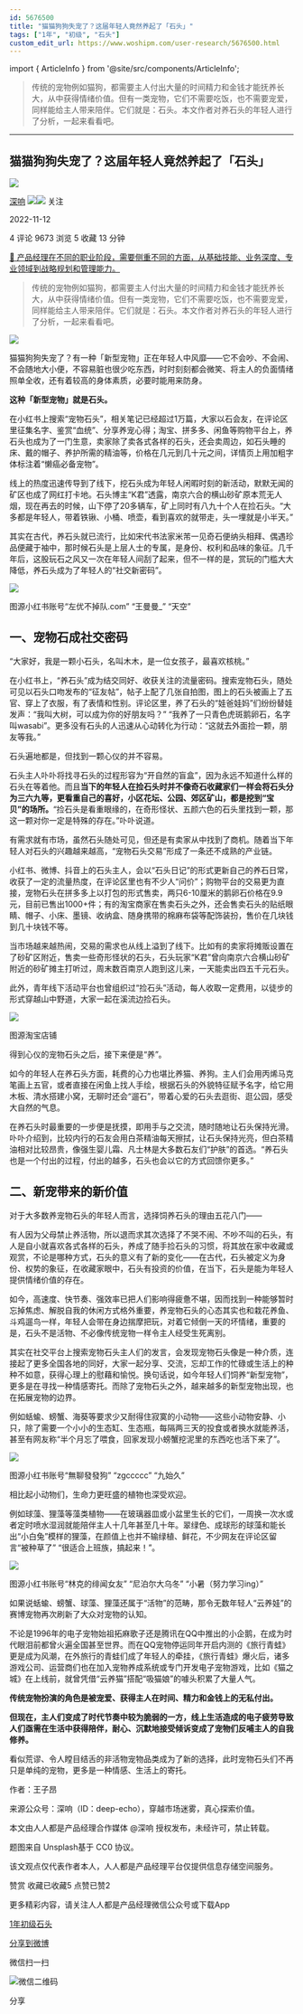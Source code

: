 ```yaml
---
id: 5676500
title: "猫猫狗狗失宠了？这届年轻人竟然养起了「石头」"
tags: ["1年", "初级", "石头"]
custom_edit_url: https://www.woshipm.com/user-research/5676500.html
---
```

import { ArticleInfo } from '@site/src/components/ArticleInfo';

<ArticleInfo
    author="深响"
    authorLink="https://www.woshipm.com/u/905472"
    published="2022-11-12"
    views={9673}
    comments={4}
    collects={5}
/>

> 传统的宠物例如猫狗，都需要主人付出大量的时间精力和金钱才能抚养长大，从中获得情绪价值。但有一类宠物，它们不需要吃饭，也不需要宠爱，同样能给主人带来陪伴。它们就是：石头。本文作者对养石头的年轻人进行了分析，一起来看看吧。

---

## 猫猫狗狗失宠了？这届年轻人竟然养起了「石头」

[![](https://image.woshipm.com/wp-files/2019/10/u82IWtiLxNrGqG5IUUVn.png!/both/72x72)](https://www.woshipm.com/u/905472)

[深响](https://www.woshipm.com/u/905472) ![](https://static.woshipm.com/tag/1122_1@2x.png)![](https://static.woshipm.com/tag/2103_1@2x.png) 关注

2022-11-12

4 评论 9673 浏览 5 收藏 13 分钟

[🔗 产品经理在不同的职业阶段，需要侧重不同的方面，从基础技能、业务深度、专业领域到战略规划和管理能力。](https://ke.qidianla.com/courses/90pm)

> 传统的宠物例如猫狗，都需要主人付出大量的时间精力和金钱才能抚养长大，从中获得情绪价值。但有一类宠物，它们不需要吃饭，也不需要宠爱，同样能给主人带来陪伴。它们就是：石头。本文作者对养石头的年轻人进行了分析，一起来看看吧。

![](https://image.woshipm.com/wp-files/2022/11/wcejZoHZv0b01d6Muv4R.jpg)

猫猫狗狗失宠了？有一种「新型宠物」正在年轻人中风靡——它不会吵、不会闹、不会随地大小便，不容易脏也很少吃东西，时时刻刻都会微笑、将主人的负面情绪照单全收，还有着较高的身体素质，必要时能用来防身。

**这种「新型宠物」就是石头。**

在小红书上搜索“宠物石头”，相关笔记已经超过1万篇，大家以石会友，在评论区里征集名字、鉴赏“血统”、分享养宠心得；淘宝、拼多多、闲鱼等购物平台上，养石头也成为了一门生意，卖家除了卖各式各样的石头，还会卖周边，如石头睡的床、戴的帽子、养护所需的精油等，价格在几元到几十元之间，详情页上用加粗字体标注着“懒癌必备宠物”。

线上的热度迅速传导到了线下，挖石头成为年轻人闲暇时刻的新活动，默默无闻的矿区也成了网红打卡地。石头博主“K君”透露，南京六合的横山砂矿原本荒无人烟，现在再去的时候，山下停了20多辆车，矿上同时有八九十个人在捡石头。“大多都是年轻人，带着铁锹、小桶、喷壶，看到喜欢的就带走，头一埋就是小半天。”

其实在古代，养石头就已流行，比如宋代书法家米芾一见奇石便纳头相拜、偶遇珍品便藏于袖中，那时候石头是上层人士的专属，是身份、权利和品味的象征。几千年后，这股玩石之风又一次在年轻人间刮了起来，但不一样的是，赏玩的门槛大大降低，养石头成为了年轻人的“社交新密码”。

![](https://image.woshipm.com/wp-files/2022/11/krYVYnLekoiRQqYdIfEL.jpeg)

图源小红书账号“左优不掉队.com” “王曼曼\_” “天空”

## 一、宠物石成社交密码

“大家好，我是一颗小石头，名叫木木，是一位女孩子，最喜欢核桃。”

在小红书上，“养石头”成为结交同好、收获关注的流量密码。搜索宠物石头，随处可见以石头口吻发布的“征友帖”，帖子上配了几张自拍图，图上的石头被画上了五官、穿上了衣服，有了表情和性别。评论区里，养了石头的“娃爸娃妈”们纷纷替娃发声：“我叫大树，可以成为你的好朋友吗？” “我养了一只青色虎斑鹅卵石，名字叫wasabi”。更多没有石头的人迅速从心动转化为行动：“这就去外面捡一颗，朋友等我。”

石头遍地都是，但找到一颗心仪的并不容易。

石头主人卟卟将找寻石头的过程形容为“开自然的盲盒”，因为永远不知道什么样的石头在等着他。而且**当下的年轻人在捡石头时并不像奇石收藏家们一样会将石头分为三六九等，更看重自己的喜好，小区花坛、公园、郊区矿山，都是挖到“宝贝”的场所。**“捡石头是看重眼缘的，在奇形怪状、五颜六色的石头里找到一颗，那这一颗对你一定是特殊的存在。”卟卟说道。

有需求就有市场，虽然石头随处可见，但还是有卖家从中找到了商机。随着当下年轻人对石头的兴趣越来越高，“宠物石头交易”形成了一条还不成熟的产业链。

小红书、微博、抖音上的石头主人，会以“石头日记”的形式更新自己的养石日常，收获了一定的流量热度，在评论区里也有不少人“问价”；购物平台的交易更为直接，宠物石头在拼多多上以打包的形式售卖，两只6-10厘米的鹅卵石价格在9.9元，目前已售出1000+件；有的淘宝商家在售卖石头之外，还会售卖石头的贴纸眼睛、帽子、小床、墨镜、收纳盒、随身携带的棉麻布袋等配饰装扮，售价在几块钱到几十块钱不等。

当市场越来越热闹，交易的需求也从线上溢到了线下。比如有的卖家将摊贩设置在了砂矿区附近，售卖一些奇形怪状的石头，石头玩家“K君”曾向南京六合横山砂矿附近的砂矿摊主打听过，周末数百南京人跑到这儿来，一天能卖出四五千元石头。

此外，青年线下活动平台也曾组织过“捡石头”活动，每人收取一定费用，以徒步的形式穿越山中野道，大家一起在溪流边捡石头。

![](https://image.woshipm.com/wp-files/2022/11/5thUAZMXeesdBlnZYbyi.jpeg)

图源淘宝店铺

得到心仪的宠物石头之后，接下来便是“养”。

如今的年轻人在养石头方面，耗费的心力也堪比养猫、养狗。主人们会用丙烯马克笔画上五官，或者直接在闲鱼上找人手绘，根据石头的外貌特征赋予名字，给它用木板、清水搭建小窝，无聊时还会“遛石”，带着心爱的石头去逛街、逛公园，感受大自然的气息。

在养石头时最重要的一步便是抚摸，即用手与之交流，随时随地让石头保持光滑。卟卟介绍到，比较内行的石友会用白茶精油每天擦拭，让石头保持光亮，但白茶精油相对比较昂贵，像强生婴儿霜、凡士林是大多数石友们“护肤”的首选。“养石头也是一个付出的过程，付出的越多，石头也会以它的方式回馈你更多。”

## 二、新宠带来的新价值

对于大多数养宠物石头的年轻人而言，选择饲养石头的理由五花八门——

有人因为父母禁止养活物，所以退而求其次选择了不哭不闹、不吵不叫的石头，有人是自小就喜欢各式各样的石头，养成了随手捡石头的习惯，将其放在家中收藏或观赏，不论是哪种方式，石头的意义有了新的变化——在古代，石头被定义为身份、权势的象征，在收藏家眼中，石头有投资的价值，在当下，石头是能为年轻人提供情绪价值的存在。

如今，高速度、快节奏、强效率已把人们影响得疲惫不堪，因而找到一种能够暂时忘掉焦虑、解脱自我的休闲方式格外重要，养宠物石头的心态其实也和栽花养鱼、斗鸡遛鸟一样，年轻人会带在身边揣摩把玩，对着它倾倒一天的坏情绪，重要的是，石头不是活物、不必像传统宠物一样令主人经受生死离别。

其实在社交平台上搜索宠物石头主人们的发言，会发现宠物石头像是一种介质，连接起了更多全国各地的同好，大家一起分享、交流，忘却工作的忙碌或生活上的种种不如意，获得心理上的慰藉和愉悦。换句话说，如今年轻人们饲养“新型宠物”，更多是在寻找一种情感寄托。而除了宠物石头之外，越来越多的新型宠物出现，也在拓展宠物的边界。

例如蛞蝓、螃蟹、海葵等要求少又耐得住寂寞的小动物——这些小动物安静、小只，除了需要一个小小的生态缸、生态瓶，每隔两三天的投食或者换水就能养活，甚至有网友称“半个月忘了喂食，回家发现小螃蟹挖泥里的东西吃也活下来了”。

![](https://image.woshipm.com/wp-files/2022/11/qqfh3mUhmsWeBfmynE8k.jpeg)

图源小红书账号“無聊發發狗” “zgccccc” “九始久”

相比起小动物们，生命力更旺盛的植物也深受欢迎。

例如球藻、狸藻等藻类植物——在玻璃器皿或小盆里生长的它们，一周换一次水或者定时喷水湿润就能陪伴主人十几年甚至几十年。翠绿色、成球形的球藻和能长出“小白兔”模样的狸藻，在颜值上也并不输绿植、鲜花，不少网友在评论区留言“被种草了” “很适合上班族，搞起来！”。

![](https://image.woshipm.com/wp-files/2022/11/UWJckugF3FNid04v5jb9.jpeg)

图源小红书账号“林克的绯闻女友” “尼泊尔大乌冬” “小暑（努力学习ing）”

如果说蛞蝓、螃蟹、球藻、狸藻还属于“活物”的范畴，那令无数年轻人“云养娃”的赛博宠物再次刷新了大众对宠物的认知。

不论是1996年的电子宠物始祖拓麻歌子还是腾讯在QQ中推出的小企鹅，在成为时代眼泪前都曾火遍全国甚至世界。而在QQ宠物停运同年开启内测的《旅行青蛙》更是成为风潮，在外旅行的青蛙们成了年轻人的牵挂，《旅行青蛙》爆火后，诸多游戏公司、运营商们也在加入宠物养成系统或专门开发电子宠物游戏，比如《猫之城》在上线前，就曾凭借“云养猫”搭配“吸猫娘”的噱头积累了大量人气。

**传统宠物扮演的角色是被宠爱、获得主人在时间、精力和金钱上的无私付出。**

**但现在，主人们变成了时代节奏中较为脆弱的一方，线上生活造成的电子疲劳导致人们亟需在生活中获得陪伴，耐心、沉默地接受倾诉变成了宠物们反哺主人的自我修养。**

看似荒谬、令人瞠目结舌的非活物宠物品类成为了新的选择，此时宠物石头们不再只是单纯的宠物，更多是一种情感、生活上的寄托。

作者：王子昂

来源公众号：深响（ID：deep-echo），穿越市场迷雾，真心探索价值。

本文由人人都是产品经理合作媒体 @深响 授权发布，未经许可，禁止转载。

题图来自 Unsplash基于 CC0 协议。

该文观点仅代表作者本人，人人都是产品经理平台仅提供信息存储空间服务。

赞赏 收藏已收藏5 点赞已赞2

更多精彩内容，请关注人人都是产品经理微信公众号或下载App

[1年](https://www.woshipm.com/tag/1%e5%b9%b4)[初级](https://www.woshipm.com/tag/%e5%88%9d%e7%ba%a7)[石头](https://www.woshipm.com/tag/%e7%9f%b3%e5%a4%b4)

[分享到微博](https://service.weibo.com/share/share.php?appkey=2775287854&title=猫猫狗狗失宠了？这届年轻人竟然养起了「石头」&url=https://www.woshipm.com/user-research/5676500.html&pic=https://image.woshipm.com/wp-files/2022/11/wcejZoHZv0b01d6Muv4R.jpg)

微信扫一扫

![微信二维码](https://api.pwmqr.com/qrcode/create/?url=https://www.woshipm.com/user-research/5676500.html)

分享